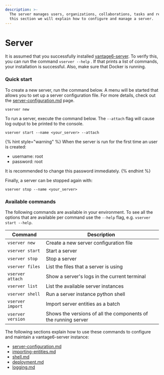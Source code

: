 ```yaml
---
description: >-
  The server manages users, organizations, collaborations, tasks and results. In
  this section we will explain how to configure and manage a server.
---
```


# Server

It is assumed that you successfully installed [vantage6-server](../../installation/server/). To verify this, you can run the command `vserver --help` . If that prints a list of commands, your installation is successful. Also, make sure that Docker is running.

### Quick start

To create a new server, run the command below. A menu will be started that allows you to set up a server configuration file. For more details, check out the [server-configuration.md](server-configuration.md "mention") page.

```
vserver new
```

To run a server, execute the command below. The `--attach` flag will cause log output to be printed to the console.

```
vserver start --name <your_server> --attach
```

{% hint style="warning" %}
When the server is run for the first time an user is created:

* username: root
* password: root

It is recommended to change this password immediately.&#x20;
{% endhint %}

Finally, a server can be stopped again with:

```
vserver stop --name <your_server>
```

### Available commands

The following commands are available in your environment. To see all the options that are available per command use the `--help` flag, e.g. `vserver start --help`.

| **Command**       | **Description**                                                |
| ----------------- | -------------------------------------------------------------- |
| `vserver new`     | Create a new server configuration file                         |
| `vserver start`   | Start a server                                                 |
| `vserver stop`    | Stop a server                                                  |
| `vserver files`   | List the files that a server is using                          |
| `vserver attach`  | Show a server's logs in the current terminal                   |
| `vserver list`    | List the available server instances                            |
| `vserver shell`   | Run a server instance python shell                             |
| `vserver import`  | Import server entities as a batch                              |
| `vserver version` | Shows the versions of all the components of the running server |

The following sections explain how to use these commands to configure and maintain a vantage6-server instance:

* [server-configuration.md](server-configuration.md "mention")
* [importing-entities.md](importing-entities.md "mention")
* [shell.md](shell.md "mention")
* [deployment.md](deployment.md "mention")
* [logging.md](logging.md "mention")

